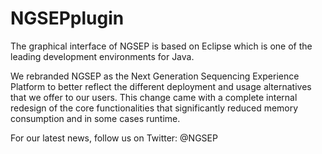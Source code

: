 # NGSEPplugin

The graphical interface of NGSEP is based on Eclipse which is one of the leading development environments for Java.

We rebranded NGSEP as the Next Generation Sequencing Experience Platform to better reflect the different deployment and usage alternatives that we offer to our users. This change came with a complete internal redesign of the core functionalities that significantly reduced memory consumption and in some cases runtime.

For our latest news, follow us on Twitter: @NGSEP
